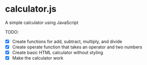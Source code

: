 # calculator.js

A simple calculator using JavaScript

TODO:

- [x] Create functions for add, subtract, multiply, and divide
- [x] Create operate function that takes an operator and two numbers
- [x] Create basic HTML calculator without styling
- [x] Make the calculator work